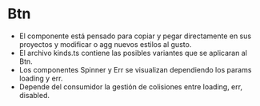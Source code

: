 # Btn

- El componente está pensado para copiar y pegar directamente en sus proyectos y modificar o agg nuevos estilos al gusto.
- El archivo kinds.ts contiene las posibles variantes que se aplicaran al Btn.
- Los componentes Spinner y Err se visualizan dependiendo los params loading y err.
- Depende del consumidor la gestión de colisiones entre loading, err, disabled.

